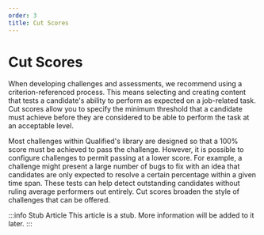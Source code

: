 ```yaml
---
order: 3
title: Cut Scores
---
```


# Cut Scores
When developing challenges and assessments, we recommend using a criterion-referenced process. This means selecting and creating content that tests a candidate's ability to perform as expected on a job-related task. Cut scores allow you to specify the minimum threshold that a candidate must achieve before they are considered to be able to perform the task at an acceptable level. 

Most challenges within Qualified's library are designed so that a 100% score must be achieved to pass the challenge. However, it is possible to configure challenges to permit passing at a lower score. For example, a challenge might present a large number of bugs to fix with an idea that candidates are only expected to resolve a certain percentage within a given time span. These tests can help detect outstanding candidates without ruling average performers out entirely. Cut scores broaden the style of challenges that can be offered.

:::info Stub Article
This article is a stub. More information will be added to it later.
:::
